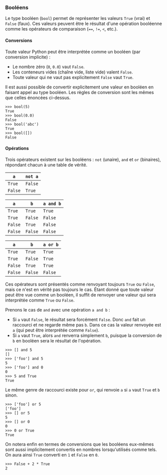 ### Booléens

Le type booléen (`bool`) permet de représenter les valeurs `True` (vrai) et `False` (faux).
Ces valeurs peuvent être le résultat d'une opération booléenne comme les opérateurs de comparaison (`==`, `!=`, `<`, etc.).

#### Conversions

Toute valeur Python peut être interprétée comme un booléen (par conversion implicite) :

* Le nombre zéro (`0`, `0.0`) vaut `False`.
* Les conteneurs vides (chaîne vide, liste vide) valent `False`.
* Toute valeur qui ne vaut pas explicitement `False` vaut `True`.

Il est aussi possible de convertir explicitement une valeur en booléen en faisant appel au type booléen.
Les règles de conversion sont les mêmes que celles énoncées ci-dessus.

```pycon
>>> bool(5)
True
>>> bool(0.0)
False
>>> bool('abc')
True
>>> bool([])
False
```

#### Opérations

Trois opérateurs existent sur les booléens : `not` (unaire), `and` et `or` (binaires), répondant chacun à une table de vérité.

  `a`   | `not a`
--------|--------
`True`  | `False`
`False` | `True`

  `a`   |   `b`   | `a and b`
--------|---------|----------
`True`  | `True`  | `True`
`True`  | `False` | `False`
`False` | `True`  | `False`
`False` | `False` | `False`

  `a`   |   `b`   | `a or b`
--------|---------|----------
`True`  | `True`  | `True`
`True`  | `False` | `True`
`False` | `True`  | `True`
`False` | `False` | `False`

Ces opérateurs sont présentés comme renvoyant toujours `True` ou `False`, mais ce n'est en vérité pas toujours le cas.
Étant donné que toute valeur peut être vue comme un booléen, il suffit de renvoyer une valeur qui sera interprétée comme `True` ou `False`.

Prenons le cas de `and` avec une opération `a and b` :

* Si `a` vaut `False`, le résultat sera forcément `False`. Donc `and` fait un raccourci et ne regarde même pas `b`. Dans ce cas la valeur renvoyée est `a` (qui peut être interprétée comme `False`).
* Si `a` vaut `True`, alors `and` renverra simplement `b`, puisque la conversion de `b` en booléen sera le résultat de l'opération.

```pycon
>>> [] and 5
[]
>>> ['foo'] and 5
5
>>> ['foo'] and 0
0
>>> 5 and True
True
```

Le même genre de raccourci existe pour `or`, qui renvoie `a` si `a` vaut `True` et `b` sinon.

```pycon
>>> ['foo'] or 5
['foo']
>>> [] or 5
5
>>> [] or 0
0
>>> 0 or True
True
```

On notera enfin en termes de conversions que les booléens eux-mêmes sont aussi implicitement convertis en nombres lorsqu'utilisés comme tels.
On aura ainsi `True` converti en `1` et `False` en `0`.

```pycon
>>> False + 2 * True
2
```
